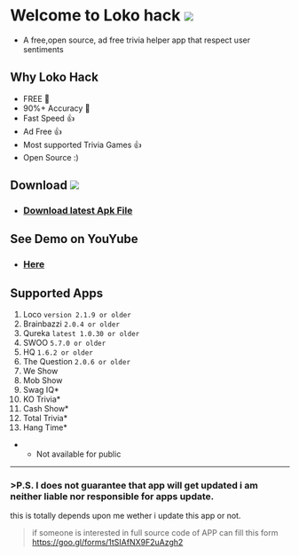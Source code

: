 # Welcome to Loko hack  <a target="_blank" href="https://paypal.me/shubhamtyagi1" title="Donate using PayPal"><img src="https://img.shields.io/badge/paypal-donate-yellow.svg" /></a>

* A free,open source, ad free trivia helper app that respect user sentiments
## Why Loko Hack
* FREE 🥇 
* 90%+ Accuracy 💯 
* Fast Speed 👍 
* Ad Free 👍 
* Most supported Trivia Games 👍 
* Open Source :)
## Download <a target="_blank" href="https://paypal.me/shubhamtyagi1" title="Donate using PayPal"><img src="https://img.shields.io/badge/paypal-donate-yellow.svg" /></a>


* ### [Download latest Apk File](https://github.com/SubhamTyagi/loco-answers)

## See Demo on YouYube
* ### [Here](https://youtu.be/H0LvFNW_svA)
## Supported Apps
1. Loco `version 2.1.9 or older`
2. Brainbazzi `2.0.4 or older`
3. Qureka `latest 1.0.30 or older`
4. SWOO `5.7.0 or older`
5. HQ `1.6.2 or older`
6. The Question `2.0.6 or older`
8. We Show 
9. Mob Show
10. Swag IQ*
11. KO Trivia*
12. Cash Show*
13. Total Trivia*
14. Hang Time*

* * Not available for public
***
### >P.S. I does not guarantee that app will get updated i am neither liable nor responsible for apps update.
this is totally depends upon me wether i update this app or not.
>if someone is interested in full source code of APP can fill this form https://goo.gl/forms/1tSIAfNX9F2uAzgh2
